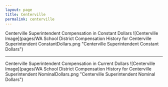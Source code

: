 ```yaml
---
layout: page
title: Centerville
permalink: centerville
---
```



Centerville Superintendent Compensation in Constant Dollars
![Centerville Image](pages/WA School District Compensation History for Centerville Superintendent ConstantDollars.png "Centerville Superintendent Constant Dollars")
___

Centerville Superintendent Compensation in Current Dollars
![Centerville Image](pages/WA School District Compensation History for Centerville Superintendent NominalDollars.png "Centerville Superintendent Nominal Dollars")